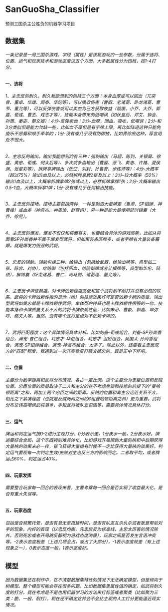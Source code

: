 # SanGuoSha_Classifier
预测三国杀主公胜负的机器学习项目
## 数据集
###### 一条记录是一局三国杀游戏。字段（属性）是该局游戏的一些参数，分属于选将、位置、运气和玩家技术和游戏态度这五个方面。大多数属性分为四档，按1-4打分。
#### 一、选将
###### 1、主忠反的耐久。耐久我能想到的包括三个方面：本身血厚或可以回血（兀突骨、董卓、华雄、周泰、华佗等），可以吸收伤害（曹叡、老诸葛、卧龙诸葛、曹节、董允等），可以反弹伤害或可以卖血为己方获取收益（嵇康、小乔、大乔、郭嘉、荀彧、曹丕、戏志才等），技能本身带来的低嘲讽（如伏皇后、邓艾、钟会、孙策、秦宓、蔡文姬）：4分-反弹卖血；3分-血厚，回血，吸收，低嘲讽；2分-和3分类似但是能力欠缺一些，比如血不厚但是有手牌上限，再比如陆逊这种只能免疫乐不思蜀和顺手牵羊的；1分-没有或几乎没有防御技，比如界徐庶这种，荐言用处不很大。
###### 2、主忠反的输出。输出我能想到的有三种：强制输出（马超、陈到、关银屏、徐盛、黄忠、荀彧、何太后等）、多次或多血输出（曹婴、张飞、黄忠、许褚、夏侯渊、张星彩等）、拆牌拿牌输出（张辽、刘封、孙鲁育、步练师等）：4分-大概率（超过75%）输出1血及以上，必然拆牌拿牌2张及以上；3分-较大概率（50%）输出1血及以上，大概率拆牌拿牌2张或以上，必然拆牌拿牌1张；2分-大概率输出0.5-1血，大概率拆拿1牌；1分-没有或几乎任何输出技能。
###### 3、主忠反的控场。控场主要包括两种，一种是制造大量牌差（鲁肃、SP貂蝉、神曹操）或血差（神吕布、神周瑜、群贾诩），另一种是能大量使用延时锦囊（大乔、徐晃）。
###### 4、主忠反的爆发。爆发不仅仅和将面有关，也要结合具体的游戏局势，比如从将面看SP孙尚香并不属于爆发型武将，但如果装备区牌多，或者手牌有大量装备蓄爆，就是爆发力很强的武将。
###### 5、忠反的辅助。辅助包括三种，给输出（包括给武器，给输出牌等，典型如二张、陈宫、刘协），给防御（包括回血，给防御牌或者让摸牌等，典型如华佗、陆绩），解锦囊（卧龙诸葛、曹仁、司马懿、诸葛瑾、董允等）。
###### 6、主忠反卡牌依赖度。对卡牌依赖程度高低和这个武将耐不耐打并没有必然的联系。武将的卡牌依赖性指的是他（她）的技能效果好坏是否依赖卡牌的质量。输出型武将如黄忠就是卡牌依赖性武将，单体型的钟繇也是卡牌依赖性很强的一位。技能本身和卡牌质量关系不大的武将卡牌依赖性低，比如朱治、曹叡、郭嘉、卑弥呼、蔡夫人等。当然，没有哪个武将是绝对不依赖卡牌的。
###### 7、武将匹配程度：这个具体情况具体分析。比如刘备-荀彧组合，刘备-SP孙尚香组合，满宠-曹仁组合，戏志才-华佗组合，戏志才-沮授组合，吴国太-孙尚香组合，满宠-SP貂蝉组合，满宠-神吕布组合，太多了。除此以外，还要看主忠反双方的“匹配”程度，我遇到过一次兀突骨反打蔡文姬忠的，算是正中下怀吧。
#### 二、位置
###### 主要分为数学距离和武将分布情况，各占一定比例。这个主要分为忠臣位置和反贼位置。忠臣位置的质量取决于二人和主公的在不考虑坐骑和技能的前提下的“曼哈顿距离”之和，再加上两个忠臣之间的距离。反贼的位置和离主公远近关系不大，相比之下紧凑程度（也就是反贼两两之间的6组曼哈顿距离之和）更为重要。武将分布忌讳高嘲讽武将落单，手短武将被队友包围等，需要具体情况具体打分。
#### 三、运气
###### 牌运和判定运气按0-2进行主观打分，0分表示差，1分表示一般，2分表示好。牌运要综合全局，这个东西特别难具体化，比如游戏开局摸到大量的桃和中后期获得大量桃的效果未必一样，张飞获得大量桃有时候不一定比获得大量杀的效果好。判定运气要视每一次判定生效/失效对主忠反三方的影响而定。二者取平均，或者牌运占60%，判定运占40%。
#### 四、玩家发挥
###### 需要整合玩家每一回合的表现来看，主要考察每一回合是否实现了收益最大化，是否有重大失误等。
#### 五、玩家态度
###### 包括是否频繁托管，是否有意无意拖延时间，是否有队友互杀仇杀或者故意帮助对手的现象，内奸的表现（以忠反均衡，先忠后反为标准线，主忠太厉害的情况除外，否则死忠或者开局跳反都视为游戏态度消极），玩家之间是否发生言语冲突等。-2表示态度极差（上述几项全占，或占了大部分），-1表示态度较差（有上述现象之一），0表示态度一般，1表示态度好。
## 模型
###### 因为数据集还在制作中，在不清楚数据集特性的情况下无法确定模型，但是倾向于树模型。整个模型可能会存在很多问题。比如数据集里属性值的确定，如武将耐久度的打分，我在考虑是不是也用机器学习的方法来打标签或者聚类（比如聚为三类：脆、一般、耐打），现在还不确定这种会不会比主观的人工打分更能逼近现实情况。
